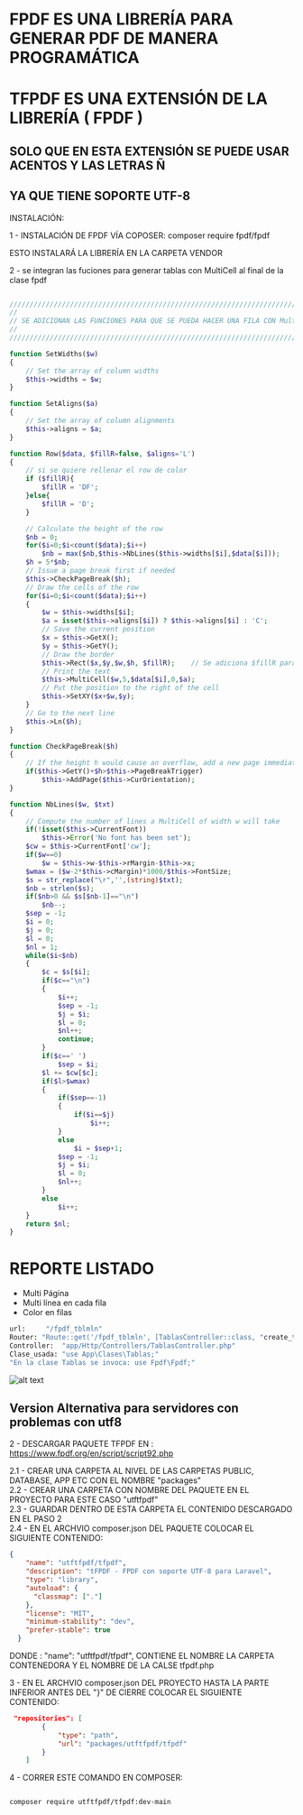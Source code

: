# FPDF ES UNA LIBRERÍA PARA GENERAR PDF DE MANERA PROGRAMÁTICA

# TFPDF ES UNA EXTENSIÓN DE LA LIBRERÍA ( FPDF )

## SOLO QUE EN ESTA EXTENSIÓN SE PUEDE USAR ACENTOS Y LAS LETRAS Ñ
## YA QUE TIENE SOPORTE UTF-8

INSTALACIÓN:

1 - INSTALACIÓN DE FPDF VÍA COPOSER:  composer require fpdf/fpdf

ESTO INSTALARÁ LA LIBRERÍA EN LA CARPETA VENDOR


2 - se integran las fuciones para generar tablas con MultiCell al final de la clase fpdf

```php

/////////////////////////////////////////////////////////////////////////////////
//																			                                     ////
// SE ADICIONAN LAS FUNCIONES PARA QUE SE PUEDA HACER UNA FILA CON MultiCell ////
// 																		                                    	 ////
/////////////////////////////////////////////////////////////////////////////////

function SetWidths($w)
{
	// Set the array of column widths
	$this->widths = $w;
}

function SetAligns($a)
{
	// Set the array of column alignments
	$this->aligns = $a;
}

function Row($data, $fillR=false, $aligns='L')
{
	// si se quiere rellenar el row de color
	if ($fillR){
		$fillR = 'DF';
	}else{
		$fillR = 'D';
	}

	// Calculate the height of the row
	$nb = 0;
	for($i=0;$i<count($data);$i++)
		$nb = max($nb,$this->NbLines($this->widths[$i],$data[$i]));
	$h = 5*$nb;
	// Issue a page break first if needed
	$this->CheckPageBreak($h);
	// Draw the cells of the row
	for($i=0;$i<count($data);$i++)
	{
		$w = $this->widths[$i];
		$a = isset($this->aligns[$i]) ? $this->aligns[$i] : 'C';
		// Save the current position
		$x = $this->GetX();
		$y = $this->GetY();
		// Draw the border
		$this->Rect($x,$y,$w,$h, $fillR);    // Se adiciona $fillR para modificar el llenado de color del rectancgulo del Row generado
		// Print the text
		$this->MultiCell($w,5,$data[$i],0,$a);
		// Put the position to the right of the cell
		$this->SetXY($x+$w,$y);
	}
	// Go to the next line
	$this->Ln($h);
}

function CheckPageBreak($h)
{
	// If the height h would cause an overflow, add a new page immediately
	if($this->GetY()+$h>$this->PageBreakTrigger)
		$this->AddPage($this->CurOrientation);
}

function NbLines($w, $txt)
{
	// Compute the number of lines a MultiCell of width w will take
	if(!isset($this->CurrentFont))
		$this->Error('No font has been set');
	$cw = $this->CurrentFont['cw'];
	if($w==0)
		$w = $this->w-$this->rMargin-$this->x;
	$wmax = ($w-2*$this->cMargin)*1000/$this->FontSize;
	$s = str_replace("\r",'',(string)$txt);
	$nb = strlen($s);
	if($nb>0 && $s[$nb-1]=="\n")
		$nb--;
	$sep = -1;
	$i = 0;
	$j = 0;
	$l = 0;
	$nl = 1;
	while($i<$nb)
	{
		$c = $s[$i];
		if($c=="\n")
		{
			$i++;
			$sep = -1;
			$j = $i;
			$l = 0;
			$nl++;
			continue;
		}
		if($c==' ')
			$sep = $i;
		$l += $cw[$c];
		if($l>$wmax)
		{
			if($sep==-1)
			{
				if($i==$j)
					$i++;
			}
			else
				$i = $sep+1;
			$sep = -1;
			$j = $i;
			$l = 0;
			$nl++;
		}
		else
			$i++;
	}
	return $nl;
}

```


# REPORTE LISTADO 

* Multi Página
* Multi línea en cada fila
* Color en filas

```bash
url:     "/fpdf_tblmln"
Router: "Route::get('/fpdf_tblmln', [TablasController::class, "create_tbmln"]);"
Controller:  "app/Http/Controllers/TablasController.php"
Clase_usada: "use App\Clases\Tablas;"
"En la clase Tablas se invoca: use Fpdf\Fpdf;"
```

![alt text](public/imgs/Listado-Reporte.png)








## Version Alternativa para servidores con problemas con utf8

2 - DESCARGAR PAQUETE TFPDF EN : https://www.fpdf.org/en/script/script92.php

2.1 - CREAR UNA CARPETA AL NIVEL DE LAS CARPETAS PUBLIC, DATABASE, APP ETC CON EL NOMBRE "packages"<br>
2.2 - CREAR UNA CARPETA CON NOMBRE DEL PAQUETE EN EL PROYECTO PARA ESTE CASO "utftfpdf"<br>
2.3 - GUARDAR DENTRO DE ESTA CARPETA EL CONTENIDO DESCARGADO EN EL PASO 2<br>
2.4 - EN EL ARCHVIO composer.json DEL PAQUETE COLOCAR EL SIGUIENTE CONTENIDO:<br>

```json
{
    "name": "utftfpdf/tfpdf",
    "description": "tFPDF - FPDF con soporte UTF-8 para Laravel",
    "type": "library",
    "autoload": {
      "classmap": ["."]
    },
    "license": "MIT",
    "minimum-stability": "dev",
    "prefer-stable": true
  }

```
DONDE : "name": "utftfpdf/tfpdf", CONTIENE EL NOMBRE LA CARPETA CONTENEDORA Y EL NOMBRE DE LA CALSE tfpdf.php

3 - EN EL ARCHVIO composer.json DEL PROYECTO HASTA LA PARTE INFERIOR ANTES DEL "}" DE CIERRE COLOCAR EL SIGUIENTE CONTENIDO:

```json
 "repositories": [
        {
            "type": "path",
            "url": "packages/utftfpdf/tfpdf"
        }
    ]
```

4 - CORRER ESTE COMANDO EN COMPOSER:

```bash

composer require utftfpdf/tfpdf:dev-main

```




